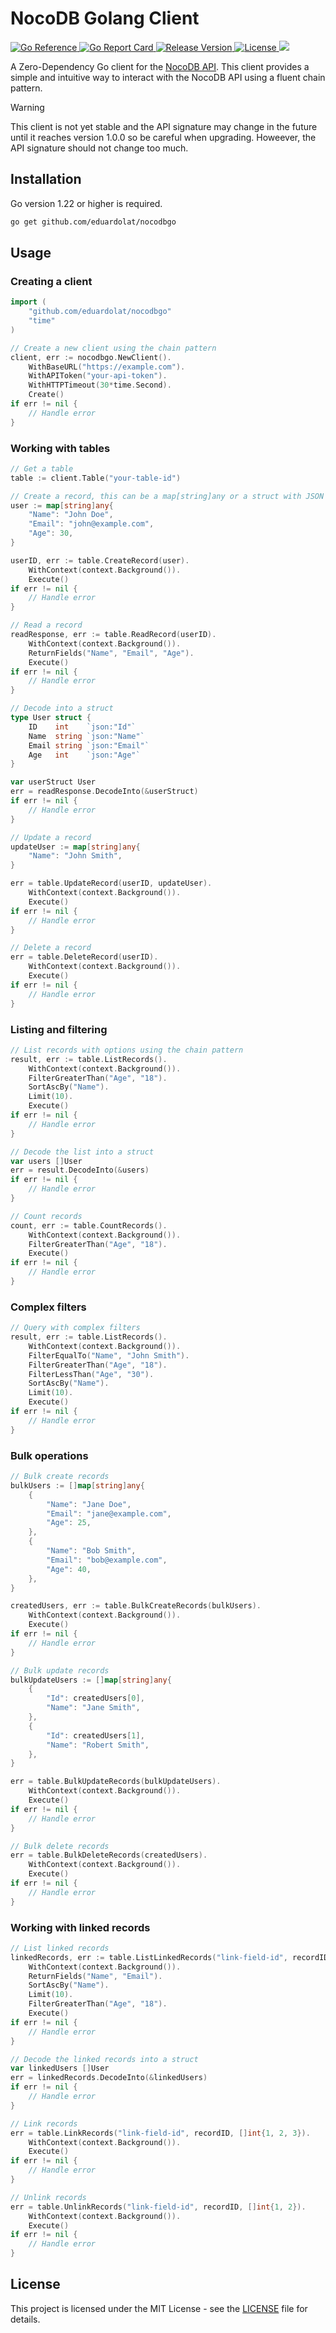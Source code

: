 # NocoDB Golang Client

<p>
  <a href="https://pkg.go.dev/github.com/eduardolat/nocodbgo">
    <img src="https://pkg.go.dev/badge/github.com/eduardolat/nocodbgo" alt="Go Reference"/>
  </a>
  <a href="https://goreportcard.com/report/eduardolat/nocodbgo">
    <img src="https://goreportcard.com/badge/eduardolat/nocodbgo" alt="Go Report Card"/>
  </a>
  <a href="https://github.com/eduardolat/nocodbgo/releases/latest">
    <img src="https://img.shields.io/github/release/eduardolat/nocodbgo.svg" alt="Release Version"/>
  </a>
  <a href="LICENSE">
    <img src="https://img.shields.io/github/license/eduardolat/nocodbgo.svg" alt="License"/>
  </a>
  <a href="https://github.com/eduardolat/nocodbgo">
    <img src="https://img.shields.io/github/stars/eduardolat/nocodbgo?style=flat&label=github+stars"/>
  </a>
</p>

A Zero-Dependency Go client for the
[NocoDB API](https://docs.nocodb.com/developer-resources/rest-APIs/overview).
This client provides a simple and intuitive way to interact with the NocoDB API
using a fluent chain pattern.

> [!WARNING]
> This client is not yet stable and the API signature may change in the future
> until it reaches version 1.0.0 so be careful when upgrading. Howeever, the API
> signature should not change too much.

## Installation

Go version 1.22 or higher is required.

```bash
go get github.com/eduardolat/nocodbgo
```

## Usage

### Creating a client

```go
import (
    "github.com/eduardolat/nocodbgo"
    "time"
)

// Create a new client using the chain pattern
client, err := nocodbgo.NewClient().
    WithBaseURL("https://example.com").
    WithAPIToken("your-api-token").
    WithHTTPTimeout(30*time.Second).
    Create()
if err != nil {
    // Handle error
}
```

### Working with tables

```go
// Get a table
table := client.Table("your-table-id")

// Create a record, this can be a map[string]any or a struct with JSON tags
user := map[string]any{
    "Name": "John Doe",
    "Email": "john@example.com",
    "Age": 30,
}

userID, err := table.CreateRecord(user).
    WithContext(context.Background()).
    Execute()
if err != nil {
    // Handle error
}

// Read a record
readResponse, err := table.ReadRecord(userID).
    WithContext(context.Background()).
    ReturnFields("Name", "Email", "Age").
    Execute()
if err != nil {
    // Handle error
}

// Decode into a struct
type User struct {
    ID    int    `json:"Id"`
    Name  string `json:"Name"`
    Email string `json:"Email"`
    Age   int    `json:"Age"`
}

var userStruct User
err = readResponse.DecodeInto(&userStruct)
if err != nil {
    // Handle error
}

// Update a record
updateUser := map[string]any{
    "Name": "John Smith",
}

err = table.UpdateRecord(userID, updateUser).
    WithContext(context.Background()).
    Execute()
if err != nil {
    // Handle error
}

// Delete a record
err = table.DeleteRecord(userID).
    WithContext(context.Background()).
    Execute()
if err != nil {
    // Handle error
}
```

### Listing and filtering

```go
// List records with options using the chain pattern
result, err := table.ListRecords().
    WithContext(context.Background()).
    FilterGreaterThan("Age", "18").
    SortAscBy("Name").
    Limit(10).
    Execute()
if err != nil {
    // Handle error
}

// Decode the list into a struct
var users []User
err = result.DecodeInto(&users)
if err != nil {
    // Handle error
}

// Count records
count, err := table.CountRecords().
    WithContext(context.Background()).
    FilterGreaterThan("Age", "18").
    Execute()
if err != nil {
    // Handle error
}
```

### Complex filters

```go
// Query with complex filters
result, err := table.ListRecords().
    WithContext(context.Background()).
    FilterEqualTo("Name", "John Smith").
    FilterGreaterThan("Age", "18").
    FilterLessThan("Age", "30").
    SortAscBy("Name").
    Limit(10).
    Execute()
if err != nil {
    // Handle error
}
```

### Bulk operations

```go
// Bulk create records
bulkUsers := []map[string]any{
    {
        "Name": "Jane Doe",
        "Email": "jane@example.com",
        "Age": 25,
    },
    {
        "Name": "Bob Smith",
        "Email": "bob@example.com",
        "Age": 40,
    },
}

createdUsers, err := table.BulkCreateRecords(bulkUsers).
    WithContext(context.Background()).
    Execute()
if err != nil {
    // Handle error
}

// Bulk update records
bulkUpdateUsers := []map[string]any{
    {
        "Id": createdUsers[0],
        "Name": "Jane Smith",
    },
    {
        "Id": createdUsers[1],
        "Name": "Robert Smith",
    },
}

err = table.BulkUpdateRecords(bulkUpdateUsers).
    WithContext(context.Background()).
    Execute()
if err != nil {
    // Handle error
}

// Bulk delete records
err = table.BulkDeleteRecords(createdUsers).
    WithContext(context.Background()).
    Execute()
if err != nil {
    // Handle error
}
```

### Working with linked records

```go
// List linked records
linkedRecords, err := table.ListLinkedRecords("link-field-id", recordID).
    WithContext(context.Background()).
    ReturnFields("Name", "Email").
    SortAscBy("Name").
    Limit(10).
    FilterGreaterThan("Age", "18").
    Execute()
if err != nil {
    // Handle error
}

// Decode the linked records into a struct
var linkedUsers []User
err = linkedRecords.DecodeInto(&linkedUsers)
if err != nil {
    // Handle error
}

// Link records
err = table.LinkRecords("link-field-id", recordID, []int{1, 2, 3}).
    WithContext(context.Background()).
    Execute()
if err != nil {
    // Handle error
}

// Unlink records
err = table.UnlinkRecords("link-field-id", recordID, []int{1, 2}).
    WithContext(context.Background()).
    Execute()
if err != nil {
    // Handle error
}
```

## License

This project is licensed under the MIT License - see the [LICENSE](LICENSE) file
for details.
